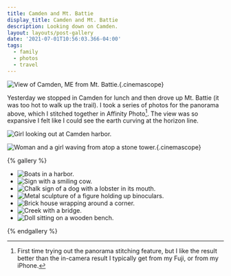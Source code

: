 ```yaml
---
title: Camden and Mt. Battie
display_title: Camden and Mt. Battie
description: Looking down on Camden.
layout: layouts/post-gallery
date: '2021-07-01T10:56:03.366-04:00'
tags:
  - family
  - photos
  - travel
---
```


![View of Camden, ME from Mt. Battie.](mt-battie-pano.jpg "Camden, ME, viewed from Mt. Battie"){.cinemascope}

Yesterday we stopped in Camden for lunch and then drove up Mt. Battie (it was too hot to walk up the trail). I took a series of photos for the panorama above, which I stitched together in Affinity Photo[^1]. The view was so expansive I felt like I could see the earth curving at the horizon line.

![Girl looking out at Camden harbor.](mt-battie-em.jpg "Em looking out on the harbor")

![Woman and a girl waving from atop a stone tower.](mt-battie-memorial-tower.jpg "Sophie and Debbie waving from atop the Memorial Tower"){.cinemascope}


{% gallery %}

* ![Boats in a harbor.](camden-1.jpg "Camden Harbor")
* ![Sign with a smiling cow.](camden-2.jpg)
* ![Chalk sign of a dog with a lobster in its mouth.](camden-3.jpg "Even land dogs")
* ![Metal sculpture of a figure holding up binoculars.](camden-4.jpg "I see you")
* ![Brick house wrapping around a corner.](camden-5.jpg "Corner office")
* ![Creek with a bridge.](camden-6.jpg)
* ![Doll sitting on a wooden bench.](camden-7.jpg "We walked by this very rapidly")

{% endgallery %}


[^1]: First time trying out the panorama stitching feature, but I like the result better than the in-camera result I typically get from my Fuji, or from my iPhone.